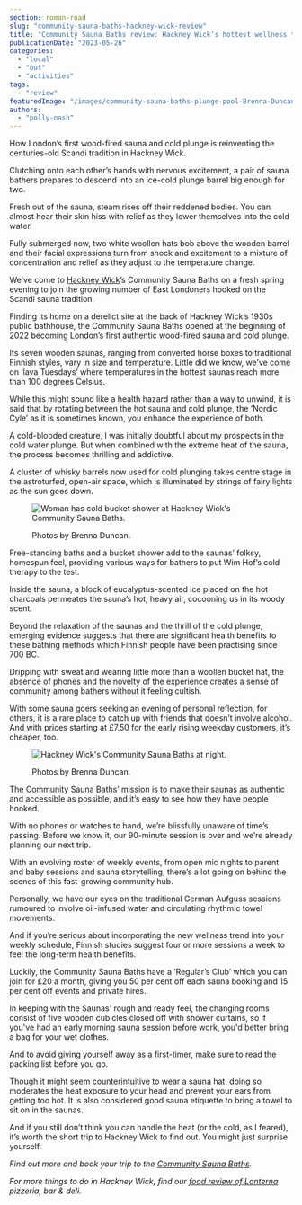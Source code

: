 ```yaml
---
section: roman-road
slug: "community-sauna-baths-hackney-wick-review"
title: "Community Sauna Baths review: Hackney Wick’s hottest wellness trend"
publicationDate: "2023-05-26"
categories: 
  - "local"
  - "out"
  - "activities"
tags: 
  - "review"
featuredImage: "/images/community-sauna-baths-plunge-pool-Brenna-Duncan.jpg"
authors: 
  - "polly-nash"
---
```


How London’s first wood-fired sauna and cold plunge is reinventing the centuries-old Scandi tradition in Hackney Wick.

Clutching onto each other’s hands with nervous excitement, a pair of sauna bathers prepares to descend into an ice-cold plunge barrel big enough for two. 

Fresh out of the sauna, steam rises off their reddened bodies. You can almost hear their skin hiss with relief as they lower themselves into the cold water. 

Fully submerged now, two white woollen hats bob above the wooden barrel and their facial expressions turn from shock and excitement to a mixture of concentration and relief as they adjust to the temperature change. 

We’ve come to [Hackney Wick](https://romanroadlondon.com/hackney-wick-brunch-cafes-coffee/)’s Community Sauna Baths on a fresh spring evening to join the growing number of East Londoners hooked on the Scandi sauna tradition.  

Finding its home on a derelict site at the back of Hackney Wick’s 1930s public bathhouse, the Community Sauna Baths opened at the beginning of 2022 becoming London’s first authentic wood-fired sauna and cold plunge. 

Its seven wooden saunas, ranging from converted horse boxes to traditional Finnish styles, vary in size and temperature. Little did we know, we’ve come on ‘lava Tuesdays’ where temperatures in the hottest saunas reach more than 100 degrees Celsius.

While this might sound like a health hazard rather than a way to unwind, it is said that by rotating between the hot sauna and cold plunge, the ‘Nordic Cyle’ as it is sometimes known, you enhance the experience of both. 

A cold-blooded creature, I was initially doubtful about my prospects in the cold water plunge. But when combined with the extreme heat of the sauna, the process becomes thrilling and addictive. 

A cluster of whisky barrels now used for cold plunging takes centre stage in the astroturfed, open-air space, which is illuminated by strings of fairy lights as the sun goes down. 

<figure>

![Woman has cold bucket shower at Hackney Wick's Community Sauna Baths.](/images/community-sauna-baths-bucket-shower-Brenna-Duncan-1024x683.jpg)

<figcaption>

Photos by Brenna Duncan.

</figcaption>

</figure>

Free-standing baths and a bucket shower add to the saunas’ folksy, homespun feel, providing various ways for bathers to put Wim Hof’s cold therapy to the test. 

Inside the sauna, a block of eucalyptus-scented ice placed on the hot charcoals permeates the sauna’s hot, heavy air, cocooning us in its woody scent. 

Beyond the relaxation of the saunas and the thrill of the cold plunge, emerging evidence suggests that there are significant health benefits to these bathing methods which Finnish people have been practising since 700 BC.  

Dripping with sweat and wearing little more than a woollen bucket hat, the absence of phones and the novelty of the experience creates a sense of community among bathers without it feeling cultish.

With some sauna goers seeking an evening of personal reflection, for others, it is a rare place to catch up with friends that doesn’t involve alcohol. And with prices starting at £7.50 for the early rising weekday customers, it’s cheaper, too. 

<figure>

![Hackney Wick's Community Sauna Baths at night.](/images/community-sauna-baths-nighttime-Brenna-Duncan-1024x683.jpg)

<figcaption>

Photos by Brenna Duncan.

</figcaption>

</figure>

The Community Sauna Baths’ mission is to make their saunas as authentic and accessible as possible, and it’s easy to see how they have people hooked. 

With no phones or watches to hand, we’re blissfully unaware of time’s passing. Before we know it, our 90-minute session is over and we’re already planning our next trip.

With an evolving roster of weekly events, from open mic nights to parent and baby sessions and sauna storytelling, there’s a lot going on behind the scenes of this fast-growing community hub.

Personally, we have our eyes on the traditional German Aufguss sessions rumoured to involve oil-infused water and circulating rhythmic towel movements. 

And if you’re serious about incorporating the new wellness trend into your weekly schedule, Finnish studies suggest four or more sessions a week to feel the long-term health benefits. 

Luckily, the Community Sauna Baths have a ‘Regular’s Club’ which you can join for £20 a month, giving you 50 per cent off each sauna booking and 15 per cent off events and private hires.

In keeping with the Saunas' rough and ready feel, the changing rooms consist of five wooden cubicles closed off with shower curtains, so if you've had an early morning sauna session before work, you'd better bring a bag for your wet clothes.

And to avoid giving yourself away as a first-timer, make sure to read the packing list before you go.

Though it might seem counterintuitive to wear a sauna hat, doing so moderates the heat exposure to your head and prevent your ears from getting too hot. It is also considered good sauna etiquette to bring a towel to sit on in the saunas. 

And if you still don’t think you can handle the heat (or the cold, as I feared), it’s worth the short trip to Hackney Wick to find out. You might just surprise yourself.

_Find out more and book your trip to the [Community Sauna Baths](https://romanroadlondon.com/places/community-sauna-baths/)._

  
_For more things to do in Hackney Wick, find our_ [_food review of Lanterna_](https://romanroadlondon.com/lanterna-pizza-restaurant-bar-deli-fish-island-food-review/) _pizzeria, bar & deli._


